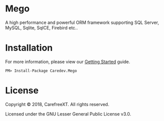 # Mego
A high performance and powerful ORM framework supporting SQL Server, MySQL, Sqlite, SqlCE, Firebird etc..

# Installation
For more information, please view our [Getting Started](http://www.cnblogs.com/CarefreeXT/p/8732950.html) guide.
```
PM> Install-Package Caredev.Mego
```
# License
Copyright © 2018, CarefreeXT. All rights reserved.

Licensed under the GNU Lesser General Public License v3.0.